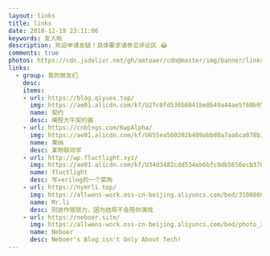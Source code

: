 ```yaml
---
layout: links
title: links
date: 2018-12-19 23:11:06
keywords: 友人帐
description: 欢迎申请友链！具体要求请参见评论区 😂
comments: true
photos: https://cdn.jsdelivr.net/gh/amtoaer/cdn@master/img/banner/links.jpg
links:
  - group: 我的朋友们
    desc: 
    items:
    - url: https://blog.qiyuex.top/
      img: https://ae01.alicdn.com/kf/U27c0fd536b0841be8b49a44ae5f60b959.jpg
      name: 契约
      desc: 编程大牛契约酱
    - url: https://cnblogs.com/KwpAlpha/
      img: https://ae01.alicdn.com/kf/U655ea560202b409abbd0a7aa6ca078b1C.jpg
      name: 莱纳
      desc: 某物联同学
    - url: http://wp.fluctlight.xyz/
      img: https://ae01.alicdn.com/kf/U34d3482cdd534eb6bfc9db5656ecb376D.jpg
      name: fluctlight
      desc: 写verilog的一个菜狗
    - url: https://nymrli.top/
      img: https://allwens-work.oss-cn-beijing.aliyuncs.com/bed/31088082.jpeg
      name: Mr.li
      desc: 别装作很努力，因为结局不会陪你演戏
    - url: https://neboer.site/
      img: https://allwens-work.oss-cn-beijing.aliyuncs.com/bed/photo_2020-08-06_10-40-50.jpg
      name: Neboer
      desc: Neboer's Blog isn't Only About Tech!
---
```


